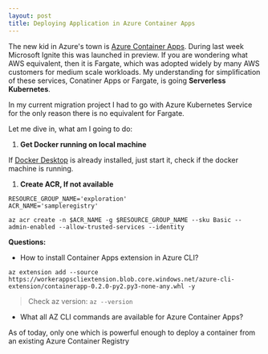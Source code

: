 ```yaml
---
layout: post
title: Deploying Application in Azure Container Apps
---
```

<!-- Post Content -->

The new kid in Azure's town is [Azure Container Apps](https://azure.microsoft.com/en-us/services/container-apps/). During last week Microsoft Ignite this was launched in preview. If you are wondering what AWS equivalent, then it is Fargate, which was adopted widely by many AWS customers for medium scale workloads. My understanding for simplification of these services, Conatiner Apps or Fargate, is going **Serverless Kubernetes**. 

In my current migration project I had to go with Azure Kubernetes Service for the only reason there is no equivalent for Fargate. 

Let me dive in, what am I going to do:

1. **Get Docker running on local machine**

If [Docker Desktop](https://docs.docker.com/desktop/) is already installed, just start it, check if the docker machine is running.

1. **Create ACR, If not available**

```
RESOURCE_GROUP_NAME='exploration'
ACR_NAME='sampleregistry'

az acr create -n $ACR_NAME -g $RESOURCE_GROUP_NAME --sku Basic --admin-enabled --allow-trusted-services --identity
```

__Questions:__

- How to install Container Apps extension in Azure CLI?

`az extension add --source https://workerappscliextension.blob.core.windows.net/azure-cli-extension/containerapp-0.2.0-py2.py3-none-any.whl -y`


> Check az version: `az --version`

- What all AZ CLI commands are available for Azure Container Apps?

As of today, only one which is powerful enough to deploy a container from an existing Azure Container Registry 